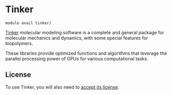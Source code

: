# Tinker

    module avail tinker/

[Tinker](https://github.com/TinkerTools/tinker) molecular modeling software is a complete and general package for molecular mechanics and dynamics, with some special features for biopolymers.

These libraries provide optimized functions and algorithms that leverage the parallel processing power of GPUs for various computational tasks. 

## License

To use Tinker, you will also need to [accept its license](https://perun.metacentrum.cz/meta/registrar/?locale=en&vo=meta&group=lic_tinker). 

